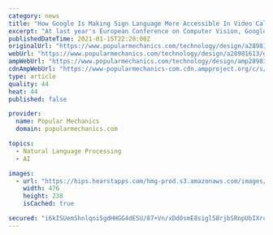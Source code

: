 ```yaml
---
category: news
title: "How Google Is Making Sign Language More Accessible In Video Calls"
excerpt: "At last year's European Conference on Computer Vision, Google presented a new research paper that outlines a sign language detection model for videoconferencing. Video calls rely on algorithms that can auto-detect who is speaking."
publishedDateTime: 2021-01-15T22:28:00Z
originalUrl: "https://www.popularmechanics.com/technology/design/a28981613/google-ai-developing-asl-detection-video-calls/"
webUrl: "https://www.popularmechanics.com/technology/design/a28981613/google-ai-developing-asl-detection-video-calls/"
ampWebUrl: "https://www.popularmechanics.com/technology/design/amp28981613/google-ai-developing-asl-detection-video-calls/"
cdnAmpWebUrl: "https://www-popularmechanics-com.cdn.ampproject.org/c/s/www.popularmechanics.com/technology/design/amp28981613/google-ai-developing-asl-detection-video-calls/"
type: article
quality: 44
heat: 44
published: false

provider:
  name: Popular Mechanics
  domain: popularmechanics.com

topics:
  - Natural Language Processing
  - AI

images:
  - url: "https://hips.hearstapps.com/hmg-prod.s3.amazonaws.com/images/still-jpg-476x280-1606260057.jpg?crop=1xw:0.85xh;center,top&resize=1200:*"
    width: 476
    height: 238
    isCached: true

secured: "i6kISUemShnlqni5gdHHGG4dE5U/87+Vn/xDd0smE8sigl58rjbSRnpUbIXrcFXKUC1p3SpUDZxID9qOhWyyy2X3W6g0DCJcGUA72ApyGkT4y9efIpo/t+pQBOdM6OAQX1CsJOitF5OTF0ATPcRt26KaE39eG32HJn/ETzEW3wuc/0tvjvBDtu8c/VMuPyTlhKLnGDnIT0ePyDuMRCMFiQ7XlGcDnIOC8zdX2qZ6+nmBOEg2aTVKoaypgMErbSyMsN1FGwB5aPVG1w+XAkOQn7gn1drmUno1s0Y1JAG/VpbiyaxlhESrP7GGfQUhHaiiqEbkiNqjQyAZQ4UairM43lqQ521EOQjtMPKGD18yAfs=;8bDaFQlomIK//7EPttg2rg=="
---
```


